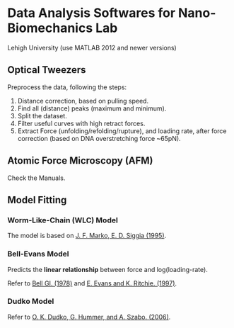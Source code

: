 # Data Analysis Softwares for Nano-Biomechanics Lab

  Lehigh University (use MATLAB 2012 and newer versions)

## Optical Tweezers
Preprocess the data, following the steps:
1. Distance correction, based on pulling speed.
2. Find all (distance) peaks (maximum and minimum).
3. Split the dataset.
4. Filter useful curves with high retract forces.
5. Extract Force (unfolding/refolding/rupture), and loading rate, after force correction (based on DNA overstretching force ~65pN).

## Atomic Force Microscopy (AFM)
Check the Manuals.

## Model Fitting
### Worm-Like-Chain (WLC) Model

  The model is based on [J. F. Marko, E. D. Siggia (1995)](http://www.physics.rockefeller.edu/siggia/Publications/1990-9_files/markoMacromol1995.pdf).

### Bell-Evans Model

  Predicts the **linear relationship** between force and log(loading-rate).

  Refer to [Bell GI. (1978)](https://www.ncbi.nlm.nih.gov/pubmed/347575) and [E. Evans and K. Ritchie. (1997)](https://www.ncbi.nlm.nih.gov/pmc/articles/PMC1184350/).

### Dudko Model

  Refer to [O. K. Dudko, G. Hummer, and A. Szabo. (2006)](https://www.ncbi.nlm.nih.gov/pubmed/16605793).
